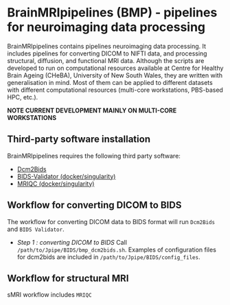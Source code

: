 # BrainMRIpipelines (BMP) - pipelines for neuroimaging data processing

BrainMRIpipelines contains pipelines neuroimaging data processing. It includes pipelines for converting DICOM to NIFTI data, and processing structural, diffusion, and functional MRI data. Although the scripts are developed to run on computational resources available at Centre for Healthy Brain Ageing (CHeBA), University of New South Wales, they are written with generalisation in mind. Most of them can be applied to different datasets with different computational resources (multi-core workstations, PBS-based HPC, etc.).

**NOTE CURRENT DEVELOPMENT MAINLY ON MULTI-CORE WORKSTATIONS**


## Third-party software installation

BrainMRIpipelines requires the following third party software:

- [Dcm2Bids](https://unfmontreal.github.io/Dcm2Bids/)
- [BIDS-Validator (docker/singularity)](https://github.com/bids-standard/bids-validator)
- [MRIQC (docker/singularity)](https://mriqc.readthedocs.io/en/latest/)


## Workflow for converting DICOM to BIDS

The workflow for converting DICOM data to BIDS format will run <code>Dcm2Bids</code> and <code>BIDS Validator</code>.

- *Step 1 : converting DICOM to BIDS* Call <code>/path/to/Jpipe/BIDS/bmp_dcm2bids.sh</code>. Examples of configuration files for dcm2bids are included in <code>/path/to/Jpipe/BIDS/config_files</code>.


## Workflow for structural MRI

sMRI workflow includes <code>MRIQC</code>
